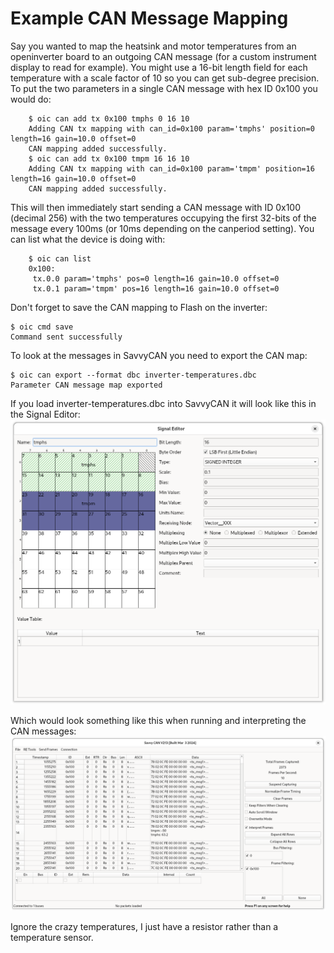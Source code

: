 # Example CAN Message Mapping

Say you wanted to map the heatsink and motor temperatures from an openinverter board to an outgoing CAN message (for a custom instrument display to read for example). You might use a 16-bit length field for each temperature with a scale factor of 10 so you can get sub-degree precision. To put the two parameters in a single CAN message with hex ID 0x100 you would do:

```text
    $ oic can add tx 0x100 tmphs 0 16 10
    Adding CAN tx mapping with can_id=0x100 param='tmphs' position=0 length=16 gain=10.0 offset=0
    CAN mapping added successfully.
    $ oic can add tx 0x100 tmpm 16 16 10
    Adding CAN tx mapping with can_id=0x100 param='tmpm' position=16 length=16 gain=10.0 offset=0
    CAN mapping added successfully.
```

This will then immediately start sending a CAN message with ID 0x100 (decimal 256) with the two temperatures occupying the first 32-bits of the message every 100ms (or 10ms depending on the canperiod setting). You can list what the device is doing with:

```text
    $ oic can list
    0x100:
     tx.0.0 param='tmphs' pos=0 length=16 gain=10.0 offset=0
     tx.0.1 param='tmpm' pos=16 length=16 gain=10.0 offset=0
```

Don't forget to save the CAN mapping to Flash on the inverter:

```text
$ oic cmd save
Command sent successfully
```

To look at the messages in SavvyCAN you need to export the CAN map:

```text
$ oic can export --format dbc inverter-temperatures.dbc
Parameter CAN message map exported
```

If you load inverter-temperatures.dbc into SavvyCAN it will look like this in the Signal Editor:
![Screenshot of SavvyCAN Signal Editor showing the format of the CAN message mapping](savvycan-signal-editor-inverter-temperatures.png)

Which would look something like this when running and interpreting the CAN messages:
![Screenshot of SavvyCAN showing a CAN frame interpreted with the temperature parameters displayed](savvycan-inverter-temperatures-interpreted.png)

Ignore the crazy temperatures, I just have a resistor rather than a temperature sensor.
